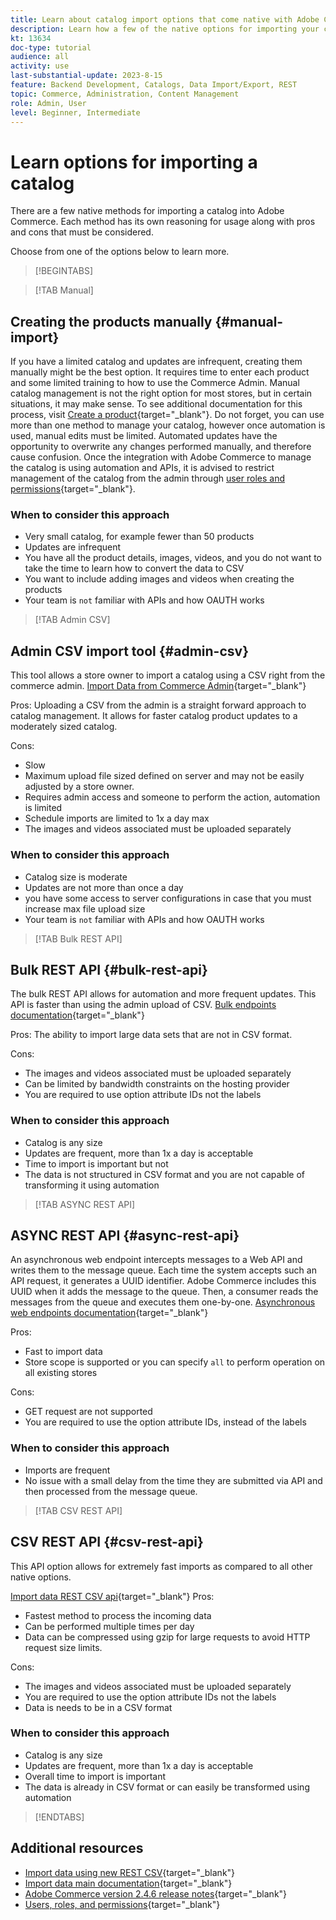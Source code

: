 ```yaml
---
title: Learn about catalog import options that come native with Adobe Commerce
description: Learn how a few of the native options for importing your catalog to your Adobe Commerce store.
kt: 13634
doc-type: tutorial
audience: all
activity: use
last-substantial-update: 2023-8-15
feature: Backend Development, Catalogs, Data Import/Export, REST
topic: Commerce, Administration, Content Management
role: Admin, User
level: Beginner, Intermediate
---
```

# Learn options for importing a catalog

There are a few native methods for importing a catalog into Adobe Commerce. Each method has its own reasoning for usage along with pros and cons that must be considered. 

Choose from one of the options below to learn more.

>[!BEGINTABS]

>[!TAB Manual]

## Creating the products manually {#manual-import}

If you have a limited catalog and updates are infrequent, creating them manually might be the best option. It requires time to enter each product and some limited training to how to use the Commerce Admin. Manual catalog management is not the right option for most stores, but in certain situations, it may make sense. To see additional documentation for this process, visit [Create a product](https://experienceleague.adobe.com/docs/commerce-admin/catalog/products/product-create.html){target="_blank"}. Do not forget, you can use more than one method to manage your catalog, however once automation is used, manual edits must be limited. Automated updates have the opportunity to overwrite any changes performed manually, and therefore cause confusion. Once the integration with Adobe Commerce to manage the catalog is using automation and APIs, it is advised to restrict management of the catalog from the admin through [user roles and permissions](https://experienceleague.adobe.com/docs/commerce-admin/systems/user-accounts/permissions-user-roles.html){target="_blank"}. 



### When to consider this approach

- Very small catalog, for example fewer than 50 products
- Updates are infrequent 
- You have all the product details, images, videos, and you do not want to take the time to learn how to convert the data to CSV
- You want to include adding images and videos when creating the products
- Your team is `not` familiar with APIs and how OAUTH works



>[!TAB Admin CSV]

## Admin CSV import tool {#admin-csv}

This tool allows a store owner to import a catalog using a CSV right from the commerce admin. 
[Import Data from Commerce Admin](https://experienceleague.adobe.com/docs/commerce-admin/systems/data-transfer/import/data-import.html){target="_blank"}

Pros:
Uploading a CSV from the admin is a straight forward approach to catalog management. It allows for faster catalog product updates to a moderately sized catalog. 

Cons:

- Slow
- Maximum upload file sized defined on server and may not be easily adjusted by a store owner.
- Requires admin access and someone to perform the action, automation is limited 
- Schedule imports are limited to 1x a day max
- The images and videos associated must be uploaded separately



### When to consider this approach

- Catalog size is moderate 
- Updates are not more than once a day
- you have some access to server configurations in case that you must increase max file upload size
- Your team is `not` familiar with APIs and how OAUTH works



>[!TAB Bulk REST API]

## Bulk REST API {#bulk-rest-api}

The bulk REST API allows for automation and more frequent updates. This API is faster than using the admin upload of CSV.
[Bulk endpoints documentation](https://developer.adobe.com/commerce/webapi/rest/use-rest/bulk-endpoints/){target="_blank"}

Pros:
The ability to import large data sets that are not in CSV format.

Cons:

- The images and videos associated must be uploaded separately
- Can be limited by bandwidth constraints on the hosting provider
- You are required to use option attribute IDs not the labels



### When to consider this approach

- Catalog is any size
- Updates are frequent, more than 1x a day is acceptable
- Time to import is important but not 
- The data is not structured in CSV format and you are not capable of transforming it using automation



>[!TAB ASYNC REST API]

## ASYNC REST API {#async-rest-api}

An asynchronous web endpoint intercepts messages to a Web API and writes them to the message queue. Each time the system accepts such an API request, it generates a UUID identifier. Adobe Commerce includes this UUID when it adds the message to the queue. Then, a consumer reads the messages from the queue and executes them one-by-one.
[Asynchronous web endpoints documentation](https://developer.adobe.com/commerce/webapi/rest/use-rest/asynchronous-web-endpoints/){target="_blank"}

Pros:

- Fast to import data
- Store scope is supported or you can specify `all` to perform operation on all existing stores

Cons:

- GET request are not supported
- You are required to use the option attribute IDs, instead of the labels


### When to consider this approach

- Imports are frequent
- No issue with a small delay from the time they are submitted via API and then processed from the message queue.



>[!TAB CSV REST API]

## CSV REST API {#csv-rest-api}

This API option allows for extremely fast imports as compared to all other native options. 

[Import data REST CSV api](https://developer.adobe.com/commerce/webapi/rest/modules/import/){target="_blank"}
Pros:

- Fastest method to process the incoming data
- Can be performed multiple times per day
- Data can be compressed using gzip for large requests to avoid HTTP request size limits.

Cons:

- The images and videos associated must be uploaded separately
- You are required to use the option attribute IDs not the labels
- Data is needs to be in a CSV format

### When to consider this approach

- Catalog is any size
- Updates are frequent, more than 1x a day is acceptable
- Overall time to import is important
- The data is already in CSV format or can easily be transformed using automation



>[!ENDTABS]

## Additional resources

- [Import data using new REST CSV](https://developer.adobe.com/commerce/webapi/rest/modules/import/){target="_blank"}
- [Import data main documentation](https://experienceleague.adobe.com/docs/commerce-admin/systems/data-transfer/import/data-import.html){target="_blank"}
- [Adobe Commerce version 2.4.6 release notes](https://experienceleague.adobe.com/docs/commerce-operations/release/notes/adobe-commerce/2-4-6.html){target="_blank"}
- [Users, roles, and permissions](../site-management/users-roles-permissions.md){target="_blank"}
